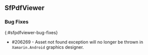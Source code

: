 ## SfPdfViewer

### Bug Fixes
{:#sfpdfviewer-bug-fixes}

* \#206269 - Asset not found exception will no longer be thrown in `Xamarin.Android` graphics designer.

